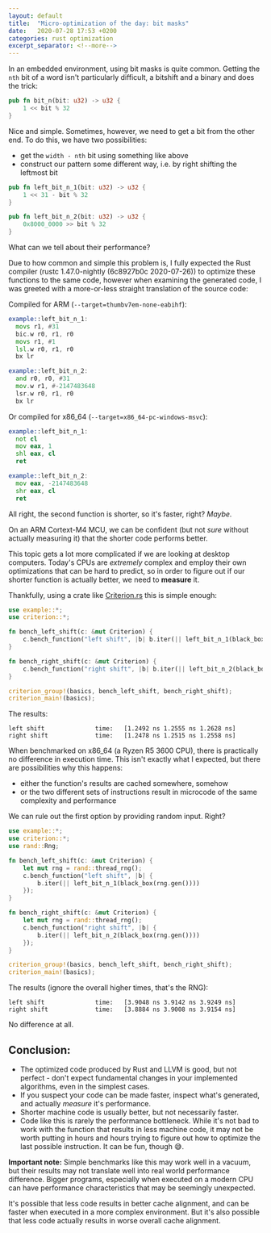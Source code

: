 ```yaml
---
layout: default
title:  "Micro-optimization of the day: bit masks"
date:   2020-07-28 17:53 +0200
categories: rust optimization
excerpt_separator: <!--more-->
---
```


In an embedded environment, using bit masks is quite common. Getting the `nth` bit of a word isn't
particularly difficult, a bitshift and a binary and does the trick:

```rust
pub fn bit_n(bit: u32) -> u32 {
    1 << bit % 32
}
```

Nice and simple. Sometimes, however, we need to get a bit from the other end. To do this, we
have two possibilities:
 - get the `width - nth` bit using something like above
 - construct our pattern some different way, i.e. by right shifting the leftmost bit

```rust
pub fn left_bit_n_1(bit: u32) -> u32 {
    1 << 31 - bit % 32
}

pub fn left_bit_n_2(bit: u32) -> u32 {
    0x8000_0000 >> bit % 32
}
```

What can we tell about their performance?

<!--more-->

Due to how common and simple this problem is, I fully expected the Rust compiler
(rustc 1.47.0-nightly (6c8927b0c 2020-07-26)) to optimize these functions to the same code,
however when examining the generated code, I was greeted with a
more-or-less straight translation of the source code:

Compiled for ARM (`--target=thumbv7em-none-eabihf`):

```asm
example::left_bit_n_1:
  movs r1, #31
  bic.w r0, r1, r0
  movs r1, #1
  lsl.w r0, r1, r0
  bx lr

example::left_bit_n_2:
  and r0, r0, #31
  mov.w r1, #-2147483648
  lsr.w r0, r1, r0
  bx lr
```

Or compiled for x86_64 (`--target=x86_64-pc-windows-msvc`):

```asm
example::left_bit_n_1:
  not cl
  mov eax, 1
  shl eax, cl
  ret

example::left_bit_n_2:
  mov eax, -2147483648
  shr eax, cl
  ret
```

All right, the second function is shorter, so it's faster, right? *Maybe.*

On an ARM Cortext-M4 MCU, we can be confident (but not *sure* without actually measuring it) that
the shorter code performs better.

This topic gets a lot more complicated if we are looking at desktop computers. Today's CPUs are
*extremely* complex and employ their own optimizations that can be hard to predict, so in order to
figure out if our shorter function is actually better, we need to **measure** it.

Thankfully, using a crate like [Criterion.rs] this is simple enough:

```rust
use example::*;
use criterion::*;

fn bench_left_shift(c: &mut Criterion) {
    c.bench_function("left shift", |b| b.iter(|| left_bit_n_1(black_box(20))));
}

fn bench_right_shift(c: &mut Criterion) {
    c.bench_function("right shift", |b| b.iter(|| left_bit_n_2(black_box(20))));
}

criterion_group!(basics, bench_left_shift, bench_right_shift);
criterion_main!(basics);
```

The results:

```
left shift              time:   [1.2492 ns 1.2555 ns 1.2628 ns]
right shift             time:   [1.2478 ns 1.2515 ns 1.2558 ns]
```

When benchmarked on x86_64 (a Ryzen R5 3600 CPU), there is practically no difference in execution time.
This isn't exactly what I expected, but there are possibilities why this happens:

 - either the function's results are cached somewhere, somehow
 - or the two different sets of instructions result in microcode of the same complexity and performance

We can rule out the first option by providing random input. Right?

```rust
use example::*;
use criterion::*;
use rand::Rng;

fn bench_left_shift(c: &mut Criterion) {
    let mut rng = rand::thread_rng();
    c.bench_function("left shift", |b| {
        b.iter(|| left_bit_n_1(black_box(rng.gen())))
    });
}

fn bench_right_shift(c: &mut Criterion) {
    let mut rng = rand::thread_rng();
    c.bench_function("right shift", |b| {
        b.iter(|| left_bit_n_2(black_box(rng.gen())))
    });
}

criterion_group!(basics, bench_left_shift, bench_right_shift);
criterion_main!(basics);
```

The results (ignore the overall higher times, that's the RNG):

```
left shift              time:   [3.9048 ns 3.9142 ns 3.9249 ns]
right shift             time:   [3.8884 ns 3.9008 ns 3.9154 ns]
```

No difference at all.

Conclusion:
-----------

 * The optimized code produced by Rust and LLVM is good, but not perfect - don't expect fundamental
   changes in your implemented algorithms, even in the simplest cases.
 * If you suspect your code can be made faster, inspect what's generated, and actually
   _measure_ it's performance.
 * Shorter machine code is usually better, but not necessarily faster.
 * Code like this is rarely the performance bottleneck. While it's not bad to work with the function
   that results in less machine code, it may not be worth putting in hours and hours trying to
   figure out how to optimize the last possible instruction. It can be fun, though 😅.

**Important note:** Simple benchmarks like this may work well in a vacuum, but their results may
 not translate well into real world performance difference. Bigger programs, especially when
 executed on a modern CPU can have performance characteristics that may be seemingly unexpected.

 It's possible that less code results in better cache alignment, and can be faster when executed in
 a more complex environment. But it's also possible that less code actually results in worse overall
 cache alignment.

[Criterion.rs]: https://crates.io/crates/criterion
